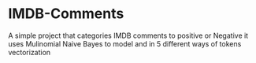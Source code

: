 # IMDB-Comments
A simple project that categories IMDB comments to positive or Negative
it uses Mulinomial Naive Bayes to model and in 5 different ways of tokens vectorization
